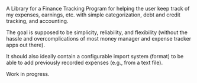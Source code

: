A Library for a Finance Tracking Program for helping the user keep track of my expenses, earnings, etc. with simple categorization, debt and credit tracking, and accounting.

The goal is supposed to be simplicity, reliability, and flexibility (without the hassle and overcomplications of most money manager and expense tracker apps out there).

It should also ideally contain a configurable import system (format) to be able to add previously recorded expenses (e.g., from a text file).

Work in progress.
